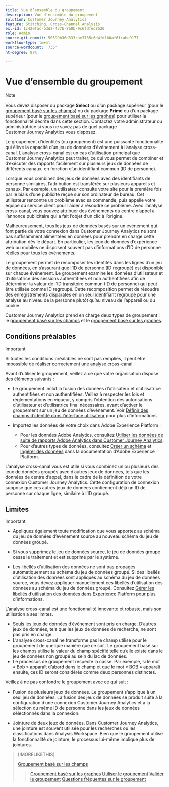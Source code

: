 ```yaml
---
title: Vue d’ensemble du groupement
description: Vue d’ensemble du groupement
solution: Customer Journey Analytics
feature: Stitching, Cross-Channel Analysis
exl-id: 1c42efac-b3d2-437b-8b0b-9c6fdfed8520
role: Admin
source-git-commit: 50599b36d333cae3735c6d4fd1b0af6fcabe9177
workflow-type: tm+mt
source-wordcount: '735'
ht-degree: 97%

---
```


# Vue d’ensemble du groupement

>[!NOTE]
>
>Vous devez disposer du package **Select** ou d’un package supérieur (pour le [groupement basé sur les champs](fbs.md)) ou du package **Prime** ou d’un package supérieur (pour le [groupement basé sur les graphes](gbs.md)) pour utiliser la fonctionnalité décrite dans cette section. Contactez votre administrateur ou administratrice si vous ne savez pas de quel package Customer Journey Analytics vous disposez.

Le groupement d’identités (ou groupement) est une puissante fonctionnalité qui élève la capacité d’un jeu de données d’événement à l’analyse cross-canal. L’analyse cross-canal est un cas d’utilisation principal que Customer Journey Analytics peut traiter, ce qui vous permet de combiner et d’exécuter des rapports facilement sur plusieurs jeux de données de différents canaux, en fonction d’un identifiant commun (ID de personne).

Lorsque vous combinez des jeux de données avec des identifiants de personne similaires, l’attribution est transférée sur plusieurs appareils et canaux. Par exemple, un utilisateur consulte votre site pour la première fois par le biais d’une publicité reçue sur son ordinateur de bureau. Cet utilisateur rencontre un problème avec sa commande, puis appelle votre équipe du service client pour l’aider à résoudre ce problème. Avec l’analyse cross-canal, vous pouvez attribuer des événements du centre d’appel à l’annonce publicitaire qui a fait l’objet d’un clic à l’origine.

Malheureusement, tous les jeux de données basés sur un événement qui font partie de votre connexion dans Customer Journey Analytics ne sont pas suffisamment alimentées en données pour prendre en charge cette attribution dès le départ. En particulier, les jeux de données d’expérience web ou mobiles ne disposent souvent pas d’informations d’ID de personne réelles pour tous les événements.

Le groupement permet de recomposer les identités dans les lignes d’un jeu de données, en s’assurant que l’ID de personne (ID regroupé) est disponible sur chaque événement. Le groupement examine les données d’utilisateur et d’utilisatrice des sessions authentifiées et non authentifiées afin de déterminer la valeur de l’ID transitoire commun (ID de personne) qui peut être utilisée comme ID regroupé. Cette recomposition permet de résoudre des enregistrements disparates en un seul identifiant regroupé pour une analyse au niveau de la personne plutôt qu’au niveau de l’appareil ou du cookie.

Customer Journey Analytics prend en charge deux types de groupement : le [groupement basé sur les champs](fbs.md) et le [groupement basé sur les graphes](gbs.md).

## Conditions préalables

>[!IMPORTANT]
>
>Si toutes les conditions préalables ne sont pas remplies, il peut être impossible de réaliser correctement une analyse cross-canal.

Avant d’utiliser le groupement, veillez à ce que votre organisation dispose des éléments suivants :

- Le groupement inclut la fusion des données d’utilisateur et d’utilisatrice authentifiées et non authentifiées. Veillez à respecter les lois et réglementations en vigueur, y compris lʼobtention des autorisations dʼutilisateur et d’utilisatrice final nécessaires, avant d’activer le groupement sur un jeu de données d’événement. Voir [Définir des champs d’identité dans l’interface utilisateur](https://experienceleague.adobe.com/fr/docs/experience-platform/xdm/ui/fields/identity) pour plus d’informations.

- Importez les données de votre choix dans Adobe Experience Platform :

   - Pour les données Adobe Analytics, consultez [Utiliser les données de suite de rapports Adobe Analytics dans Customer Journey Analytics](/help/getting-started/aa-vs-cja/aa-data-in-cja.md).
   - Pour d’autres types de données, consultez [Créer un schéma](https://experienceleague.adobe.com/fr/docs/experience-platform/xdm/tutorials/create-schema-ui) et [Ingérer des données](https://experienceleague.adobe.com/fr/docs/experience-platform/ingestion/home) dans la documentation d’Adobe Experience Platform.

L’analyse cross-canal vous est utile si vous combinez un ou plusieurs des jeux de données groupés avec d’autres jeux de données, tels que les données de centre d’appel, dans le cadre de la définition de votre connexion Customer Journey Analytics. Cette configuration de connexion suppose que ces autres jeux de données contiennent déjà un ID de personne sur chaque ligne, similaire à l’ID groupé.


## Limites

>[!IMPORTANT]
>
>
>- Appliquez également toute modification que vous apportez au schéma du jeu de données d’événement source au nouveau schéma du jeu de données groupé.
>
>- Si vous supprimez le jeu de données source, le jeu de données groupé cesse le traitement et est supprimé par le système.
>
>- Les libellés d’utilisation des données ne sont pas propagés automatiquement au schéma du jeu de données groupé. Si des libellés d’utilisation des données sont appliqués au schéma du jeu de données source, vous devez appliquer manuellement ces libellés d’utilisation des données au schéma du jeu de données groupé. Consultez [Gérer les libellés d’utilisation des données dans Experience Platform ](https://experienceleague.adobe.com/fr/docs/experience-platform/data-governance/labels/overview) pour plus d’informations.

L’analyse cross-canal est une fonctionnalité innovante et robuste, mais son utilisation a ses limites.

- Seuls les jeux de données dʼévénement sont pris en charge. D’autres jeux de données, tels que les jeux de données de recherche, ne sont pas pris en charge.
- Lʼanalyse cross-canal ne transforme pas le champ utilisé pour le groupement de quelque manière que ce soit. Le groupement basé sur les champs utilise la valeur du champ spécifié telle quʼelle existe dans le jeu de données non groupé au sein du lac de données.
- Le processus de groupement respecte la casse. Par exemple, si le mot « Bob » apparaît dʼabord dans le champ et que le mot « BOB » apparaît ensuite, ces ID seront considérés comme deux personnes distinctes.

Veillez à ne pas confondre le groupement avec ce qui suit :

- Fusion de plusieurs jeux de données. Le groupement s’applique à un seul jeu de données. La fusion des jeux de données se produit suite à la configuration d’une connexion Customer Journey Analytics et à la sélection du même ID de personne dans les jeux de données sélectionnés dans la connexion.

- Jointure de deux jeux de données. Dans Customer Journey Analytics, une jointure est souvent utilisée pour les recherches ou les classifications dans Analysis Workspace. Bien que le groupement utilise la fonctionnalité de jointure, le processus lui-même implique plus de jointures.

>[!MORELIKETHIS]
>
>[Groupement basé sur les champs](fbs.md)
>>[Groupement basé sur les graphes](gbs.md)
>>[Utiliser le groupement](use-stitching.md)
>>[Valider le groupement](validate.md)
>>[Questions fréquentes sur le groupement](faq.md)

